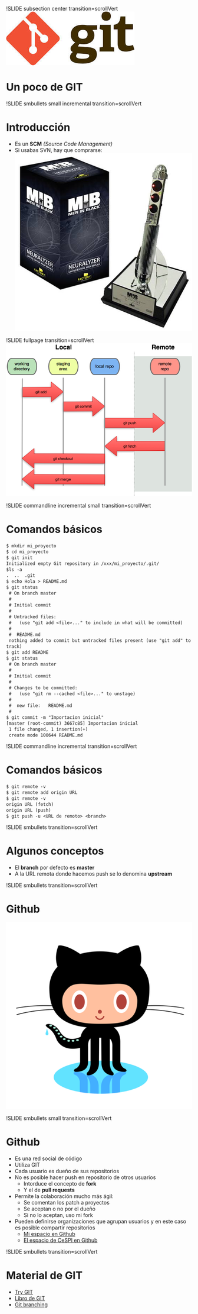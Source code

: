 !SLIDE subsection center transition=scrollVert 
[![GIT](git.png)](http://git-scm.com/)
# Un poco de GIT

!SLIDE smbullets small incremental transition=scrollVert
# Introducción

* Es un **SCM** *(Source Code Management)*
* Si usabas SVN, hay que comprarse:
![MIB Memory eraser](MIB.png)

!SLIDE fullpage transition=scrollVert
![Git workflow](git-workflow.png)

!SLIDE commandline incremental small transition=scrollVert
# Comandos básicos

	$ mkdir mi_proyecto
	$ cd mi_proyecto
	$ git init 
	Initialized empty Git repository in /xxx/mi_proyecto/.git/
	$ls -a
	.  ..  .git
	$ echo Hola > README.md
	$ git status
	 # On branch master
	 #
	 # Initial commit
	 #
	 # Untracked files:
	 #   (use "git add <file>..." to include in what will be committed)
	 #
	 #	README.md
	 nothing added to commit but untracked files present (use "git add" to track)
	$ git add README
	$ git status
	 # On branch master
	 #
	 # Initial commit
	 #
	 # Changes to be committed:
	 #   (use "git rm --cached <file>..." to unstage)
	 #
	 #	new file:   README.md
	 #
	$ git commit -m "Importacion inicial"
	[master (root-commit) 3667c85] Importacion inicial
	 1 file changed, 1 insertion(+)
	 create mode 100644 README.md

!SLIDE commandline incremental transition=scrollVert
# Comandos básicos

	$ git remote -v
	$ git remote add origin URL
	$ git remote -v
	origin URL (fetch)
	origin URL (push)
	$ git push -u <URL de remoto> <branch>

!SLIDE smbullets transition=scrollVert
# Algunos conceptos
* El **branch** por defecto es **master**
* A la URL remota donde hacemos push se lo denomina **upstream** 

!SLIDE smbullets transition=scrollVert
# Github
[![Github](github.png)](https://github.com)

!SLIDE smbullets small transition=scrollVert
# Github

* Es una red social de código
* Utiliza GIT
* Cada usuario es dueño de sus repositorios
* No es posible hacer push en repositorio de otros usuarios
  * Intorduce el concepto de **fork**
  * Y el de **pull requests**
* Permite la colaboración mucho más ágil:
  * Se comentan los patch a proyectos
  * Se aceptan o no por el dueño
  * Si no lo aceptan, uso mi fork
* Pueden definirse organizaciones que agrupan usuarios y en este caso es posible
  compartir repositorios
  * [Mi espacio en Github](https://github.com/chrodriguez)
  * [El espacio de CeSPI en Github](https://github.com/Desarrollo-CeSPI)

!SLIDE smbullets transition=scrollVert
# Material de GIT

* [Try GIT](http://try.github.io/)
* [Libro de GIT](http://git-scm.com/)
* [Git branching](http://pcottle.github.io/learnGitBranching/)

